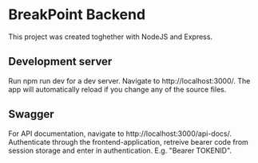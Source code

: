 # BreakPoint Backend
This project was created toghether with NodeJS and Express.

## Development server
Run npm run dev for a dev server. Navigate to http://localhost:3000/. The app will automatically reload if you change any of the source files.

## Swagger
For API documentation, navigate to http://localhost:3000/api-docs/. Authenticate through the frontend-application, retreive bearer code from session storage and enter in authentication. E.g. "Bearer TOKENID".